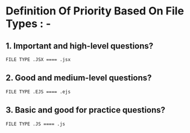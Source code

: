 # Definition Of Priority Based On File Types : -

##  1. Important and high-level questions?

```
FILE TYPE .JSX ==== .jsx
```

## 2. Good and medium-level questions?

```
FILE TYPE .EJS ==== .ejs
```

## 3. Basic and good for practice questions?

```
FILE TYPE .JS ==== .js
```
